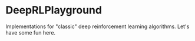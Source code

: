 # DeepRLPlayground
Implementations for "classic" deep reinforcement learning algorithms. Let's have some fun here.
